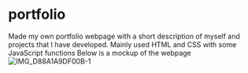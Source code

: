 # portfolio
Made my own portfolio webpage with a short description of myself and projects that I have developed.
Mainly used HTML and CSS with some JavaScript functions
Below is a mockup of the webpage
![IMG_D88A1A9DF00B-1](https://github.com/user-attachments/assets/616fea4a-c56f-4a9c-a7c3-dc5c2f8cc9e1)

